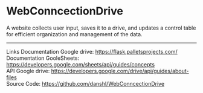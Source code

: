 # WebConncectionDrive
A website collects user input, saves it to a drive, and updates a control table for efficient organization and management of the data.
____________

Links
Documentation Google drive: https://flask.palletsprojects.com/  
Documentation GooleSheets: https://developers.google.com/sheets/api/guides/concepts       
API Google drive: https://developers.google.com/drive/api/guides/about-files  
Source Code: https://github.com/danshl/WebConncectionDrive  

